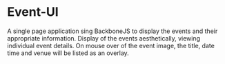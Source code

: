 # Event-UI
A single page application sing BackboneJS to display the events and their appropriate information.
Display of the events aesthetically, viewing individual event details.
On mouse over of the event image, the title, date time and venue will be listed as an overlay.
